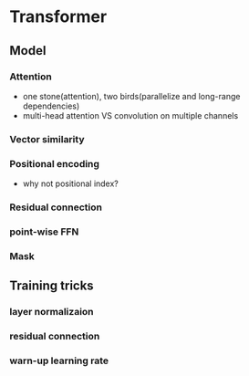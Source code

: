 # Transformer
## Model
### Attention
- one stone(attention), two birds(parallelize and long-range dependencies)
- multi-head attention VS convolution on multiple channels
### Vector similarity
### Positional encoding
- why not positional index?
### Residual connection
### point-wise FFN
### Mask
## Training tricks
### layer normalizaion
### residual connection
### warn-up learning rate
<!--stackedit_data:
eyJoaXN0b3J5IjpbLTE3NDA5ODQzNjMsLTIyNzU0MTEyOSwtMT
MxNTkxNTA1LDEyMTkwMjMwMjFdfQ==
-->